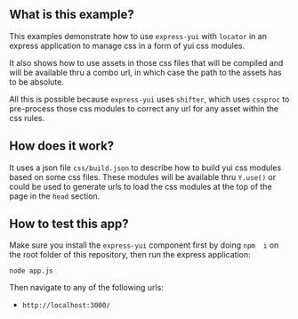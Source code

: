 What is this example?
---------------------

This examples demonstrate how to use `express-yui` with `locator` in an express application to manage css in a form of yui css modules.

It also shows how to use assets in those css files that will be compiled and will be available thru a combo url, in which case the path to the assets has to be absolute.

All this is possible because `express-yui` uses `shifter`, which uses `cssproc` to pre-process those css modules to correct any url for any asset within the css rules.


How does it work?
-----------------

It uses a json file `css/build.json` to describe how to build yui css modules based on some css files. These modules will be available thru `Y.use()` or could be used to generate urls to load the css modules at the top of the page in the `head` section.


How to test this app?
---------------------

Make sure you install the `express-yui` component first by doing `npm  i` on the root folder of this repository, then run the express application:

```
node app.js
```

Then navigate to any of the following urls:

* `http://localhost:3000/`

